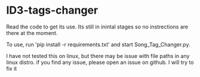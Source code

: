 # ID3-tags-changer

Read the code to get its use. Its still in inintal stages so no instrections are there at the moment.

To use, run 'pip install -r requirements.txt' and start Song_Tag_Changer.py.

I have not tested this on linux, but there may be issue with file paths in any linux distro. if you find any issue, please open an issue on github. I will try to fix it 
